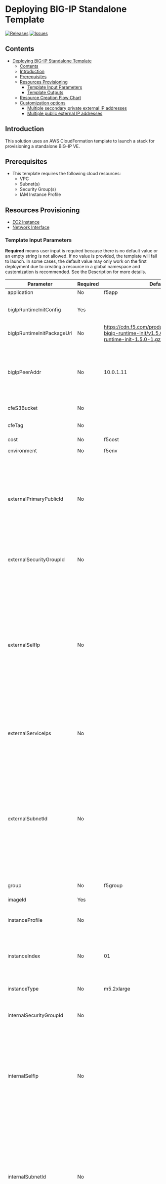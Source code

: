 # Deploying BIG-IP Standalone Template

[![Releases](https://img.shields.io/github/release/f5networks/f5-aws-cloudformation-v2.svg)](https://github.com/f5networks/f5-aws-cloudformation-v2/releases)
[![Issues](https://img.shields.io/github/issues/f5networks/f5-aws-cloudformation-v2.svg)](https://github.com/f5networks/f5-aws-cloudformation-v2/issues)



## Contents

- [Deploying BIG-IP Standalone Template](#deploying-bigip-standalone-template)
  - [Contents](#contents)
  - [Introduction](#introduction)
  - [Prerequisites](#prerequisites)
  - [Resources Provisioning](#resources-provisioning)
    - [Template Input Parameters](#template-input-parameters)
    - [Template Outputs](#template-outputs)
  - [Resource Creation Flow Chart](#resource-creation-flow-chart)
  - [Customization options](#customization-options)
    - [Multiple secondary private external IP addresses](#multiple-secondary-private-external-ip-addresses)
    - [Multiple public external IP addresses](#multiple-public-external-ip-addresses)


## Introduction

This solution uses an AWS CloudFormation template to launch a stack for provisioning a standalone BIG-IP VE.

  
## Prerequisites

  - This template requires the following cloud resources:
      * VPC
      * Subnet(s)
      * Security Group(s)
      * IAM Instance Profile
  
  
## Resources Provisioning

  * [EC2 Instance](https://aws.amazon.com/ec2/)
  * [Network Interface](https://docs.aws.amazon.com/AWSEC2/latest/UserGuide/using-eni.html)

    
### Template Input Parameters

**Required** means user input is required because there is no default value or an empty string is not allowed. If no value is provided, the template will fail to launch. In some cases, the default value may only work on the first deployment due to creating a resource in a global namespace and customization is recommended. See the Description for more details. 

| Parameter | Required | Default | Type | Description |
| --- | --- | --- | --- | --- |
| application | No | f5app | string | Application Tag. |
| bigIpRuntimeInitConfig | Yes |  | string | Delivery URL for config file (YAML/JSON) or JSON string. |
| bigIpRuntimeInitPackageUrl | No | https://cdn.f5.com/product/cloudsolutions/f5-bigip-runtime-init/v1.5.0/dist/f5-bigip-runtime-init-1.5.0-1.gz.run | string | URL for BIG-IP Runtime Init package. |
| bigIpPeerAddr | No | 10.0.1.11 | string | Type the static self IP address of the remote host here. Set to empty string if not configuring peering with a remote host on this device. |
| cfeS3Bucket | No |  | string | Cloud Failover S3 Bucket. |
| cfeTag | No |  | string | Cloud Failover deployment tag value. |
| cost | No | f5cost | string | Cost Center Tag. |
| environment | No | f5env | string | Environment Tag. |
| externalPrimaryPublicId | No |  | string | The resource ID of the public IP address to apply to the primary IP configuration on the external network interface. The default is an empty string which does not provision public IP. |
| externalSecurityGroupId | No |  | string | The optional resource ID of a security group to apply to the external network interface. |
| externalSelfIp | No |  | string | The private IP address to apply to external network interfaces as primary private address. The address must reside in the subnet provided in the externalSubnetId parameter. ***Note:*** When set to an empty string, DHCP will be used for allocating the IP address. The default value is empty string. |
| externalServiceIps | No |  | string | An array of one or more private IP addresses to apply to the secondary external IP configurations. |
| externalSubnetId | No |  | string | The resource ID of the external subnet. ***Note:*** SubnetId parameters used for identifying number of network interfaces. Example: *1NIC* - only Mgmt subnet ID provided; *2NIC* - Mgmt and External subnets ID provided; *3NIC* - Mgmt, External, and Internal subnets ID provided. |
| group | No | f5group | string | Group Tag. |
| imageId | Yes |  | string | Provide BIG-IP AMI ID you wish to deploy. |
| instanceProfile | No |  | string | Instance profile with applied IAM policy. |
| instanceIndex | No | 01 | string | Enter valid string. This value will be appended to the name of the BIG-IP instance and related objects. |
| instanceType | No | m5.2xlarge | string | Enter valid instance type. |
| internalSecurityGroupId | No |  | string | The optional resource ID of a security group to apply to the internal network interface. |
| internalSelfIp | No |  | string | The private IP address to apply to the primary IP configuration on the internal network interface. The address must reside in the subnet provided in the internalSubnetId parameter.|
| internalSubnetId | No |  | string | The resource ID of the internal subnet. SubnetId parameters used for identifying number of network interfaces. Example: *1NIC* - only Mgmt subnet ID provided; *2NIC* - Mgmt and External subnets ID provided; *3NIC* - Mgmt, External, and Internal subnets ID provided. |
| mgmtPublicIpId | No |  | string | The resource ID of the public IP address to apply to the management network interface. Leave this parameter blank to create a management network interface without a public IP address. Default is empty string which does not provision public IP. |
| mgmtSecurityGroupId | Yes |  | string | The resource ID of a security group to apply to the management network interface. |
| mgmtSelfIp | No |  | string | The private IP address to apply to the primary IP configuration on the management network interface. The address must reside in the subnet provided in the mgmtSubnetId parameter. ***Note:*** When set to empty string, DHCP will be used for allocating ip address. |
| mgmtSubnetId | Yes |  | string | The resource ID of the management subnet. ***Note:*** SubnetId parameters used for identifying number of network interfaces. Example: *1NIC* - only Mgmt subnet ID provided; *2NIC* - Mgmt and External subnets ID provided; *3NIC* - Mgmt, External and Internal subnets ID provided.|
| owner | No | f5owner | string | Application Tag. |
| secretArn | No |  | string | The ARN of a Secrets Manager secret to create READ permissions for. For example, if customizing your runtime-init config with an admin password, logging credential, etc. |
| sshKey | Yes |  | string | Supply the public key that will be used for SSH authentication to the BIG-IP and application virtual machines. | 
| uniqueString | Yes | myUniqStr | string | A prefix that will be used to name template resources. Because some resources require globally unique names, we recommend using a unique value. |

### Template Outputs

| Name | Required Resource | Type | Description | 
| --- | --- | --- | --- |
| stackName | bigip-standalone template deployment | string | The bigip-standalone nested stack name. |
| bigIpInstanceId | None | string | BIG-IP instance ID. |
| bigIpManagementInterfacePrivateIp | None | string | Internally routable IP of BIG-IP instance NIC eth0. |
| bigIp2nicExternalInterfacePrivateIp | None | string | Internally routable IP of BIG-IP instance NIC eth1. |
| bigIp3NicExternalInterfacePrivateIp | None | string | Internally routable IP of BIG-IP instance NIC eth1. |
| bigIp3NicInternalInterfacePrivateIp | None | string | Internally routable IP of BIG-IP instance NIC eth2. |


## Resource Creation Flow Chart


![Resource Creation Flow Chart](../../../images/aws-bigip-standalone-module.png)


## Customization options

This section provides instuctions on how to customize BIG-IP standalone template for various use cases.

### Multiple secondary private external IP addresses 

The *externalServiceIps* parameter allows you to provide a list of secondary private external IP addresses. However, due to limitations in AWS CloudFormation DSL, it is not possible to dynamically add secondary IP addresses to the network interface. Instead, you can add secondary IP addresses by updating *BigIpStaticExternalInterface* resource and including the additional private addresses. The same approach can be used for private internal interface (aka *BigipStaticInternalInterface*). 

```yaml
  BigipStaticExternalInterface:
    Condition: useStaticExternalIpAddr
    Properties:
      Description: Public External Interface for the BIG-IP
      GroupSet:
        - !Ref externalNsgId
      PrivateIpAddresses:
        - Primary: 'true'
          PrivateIpAddress: !Ref externalSelfIp
        - Primary: 'false'
          PrivateIpAddress: !Select
            - '0'
            - !Ref externalServiceIps
        - Primary: 'false'
          PrivateIpAddress: !Select
            - '1'
            - !Ref externalServiceIps
        - Primary: 'false'
          PrivateIpAddress: !Select
            - '2'
            - !Ref externalServiceIps
      SubnetId: !Ref externalSubnetId
    Type: 'AWS::EC2::NetworkInterface'
```

### Multiple public external IP addresses

You can enable multiple public external addresses by using the following steps:

1. Create parameter for passing list of Elastic IP Allocation IDs.
 
```yaml
  externalPublicIpsAllocationIds:
    Description: >-
      List of public ip addresses allocations ids.
    Type: CommaDelimitedList

```

2. Create EIP Association resource for associating public IP with external network interface.
  
```yaml
  BigipVipEipAssociation00:
    Condition: useExternalPublicIP
    Properties:
      AllocationId: !Select
        - '0'
        - !Ref externalPublicIpsAllocationIds
      NetworkInterfaceId: !If
        - useDynamicExternalIpAddr
        - !Ref BigipExternalInterface
        - !Ref BigipStaticExternalInterface
      PrivateIpAddress: !If
        - useDynamicExternalIpAddr
        - !Select
          - '0'
          - !GetAtt
            - BigipExternalInterface
            - SecondaryPrivateIpAddresses
        - !Select
          - '0'
          - !GetAtt
            - BigipStaticExternalInterface
            - SecondaryPrivateIpAddresses
    Type: 'AWS::EC2::EIPAssociation'
  BigipVipEipAssociation01:
    Condition: useExternalPublicIP
    Properties:
      AllocationId: !Select
        - '1'
        - !Ref externalPublicIpsAllocationIds
      NetworkInterfaceId: !If
        - useDynamicExternalIpAddr
        - !Ref BigipExternalInterface
        - !Ref BigipStaticExternalInterface
      PrivateIpAddress: !If
        - useDynamicExternalIpAddr
        - !Select
          - '0'
          - !GetAtt
            - BigipExternalInterface
            - SecondaryPrivateIpAddresses
        - !Select
          - '0'
          - !GetAtt
            - BigipStaticExternalInterface
            - SecondaryPrivateIpAddresses
    Type: 'AWS::EC2::EIPAssociation'
```
